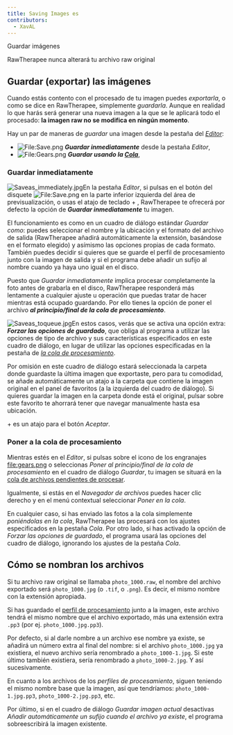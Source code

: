 ```yaml
---
title: Saving Images es
contributors:
  - XavAL
---
```


<div class="pagetitle">

Guardar imágenes

</div>
<div class="headline">

RawTherapee nunca alterará tu archivo raw original

</div>

## Guardar (exportar) las imágenes

Cuando estás contento con el procesado de tu imagen puedes *exportarla*,
o como se dice en RawTherapee, simplemente *guardarla*. Aunque en
realidad lo que harás será generar una nueva imagen a la que se le
aplicará todo el procesado: **la imagen raw no se modifica en ningún
momento**.

Hay un par de maneras de *guardar* una imagen desde la pestaña del
[*Editor*](the_image_editor_tab/es):

- ![<File:Save.png>](Save.png "File:Save.png") ***Guardar
  inmediatamente*** desde la pestaña *Editor*,
- ![<File:Gears.png>](Gears.png "File:Gears.png") ***Guardar usando la
  [Cola](queue/es)***,

### Guardar inmediatamente

![](Saveas_immediately.jpg "Saveas_immediately.jpg")En la pestaña
*Editor*, si pulsas en el botón del disquete
![<File:Save.png>](Save.png "File:Save.png") en la parte inferior
izquierda del área de previsualización, o usas el atajo de teclado  + ,
RawTherapee te ofrecerá por defecto la opción de ***Guardar
inmediatamente*** tu imagen.

El funcionamiento es como en un cuadro de diálogo estándar *Guardar
como*: puedes seleccionar el nombre y la ubicación y el formato del
archivo de salida (RawTherapee añadirá automáticamente la extensión,
basándose en el formato elegido) y asímismo las opciones propias de cada
formato. También puedes decidir si quieres que se guarde el perfil de
procesamiento junto con la imagen de salida y si el programa debe añadir
un sufijo al nombre cuando ya haya uno igual en el disco.

Puesto que *Guardar inmediatamente* implica procesar completamente la
foto antes de grabarla en el disco, RawTherapee responderá más
lentamente a cualquier ajuste u operación que puedas tratar de hacer
mientras está ocupado guardando. Por ello tienes la opción de poner el
archivo ***al principio/final de la cola de procesamiento***.

![](Saveas_toqueue.jpg "Saveas_toqueue.jpg")En estos casos, verás que se
activa una opción extra: ***Forzar las opciones de guardado***, que
obliga al programa a utilizar las opciones de tipo de archivo y sus
características especificados en este cuadro de diálogo, en lugar de
utilizar las opciones especificadas en la pestaña de [*la cola de
procesamiento*](Queue/es#Ajustes_de_la_cola.md).

Por omisión en este cuadro de diálogo estará seleccionada la carpeta
donde guardaste la última imagen que exportaste, pero para tu comodidad,
se añade automáticamente un atajo a la carpeta que contiene la imagen
original en el panel de favoritos (a la izquierda del cuadro de
diálogo). Si quieres guardar la imagen en la carpeta donde está el
original, pulsar sobre este favorito te ahorrará tener que navegar
manualmente hasta esa ubicación.

\+ es un atajo para el botón *Aceptar*.

### Poner a la cola de procesamiento

Mientras estés en el *Editor*, si pulsas sobre el icono de los
engranajes [<file:gears.png>](file:gears.png) o seleccionas
*Poner al principio/final de la cola de procesamiento* en el cuadro de
diálogo *Guardar*, tu imagen se situará en la [cola de archivos
pendientes de procesar](Queue/es.md).

Igualmente, si estás en el *Navegador de archivos* puedes hacer clic
derecho y en el menú contextual seleccionar *Poner en la cola*.

En cualquier caso, si has enviado las fotos a la cola simplemente
*poniéndolas en la cola*, RawTherapee las procesará con los ajustes
especificados en la pestaña *Cola*. Por otro lado, si has activado la
opción de *Forzar las opciones de guardado*, el programa usará las
opciones del cuadro de diálogo, ignorando los ajustes de la pestaña
*Cola*.

## Cómo se nombran los archivos

Si tu archivo raw original se llamaba `photo_1000.raw`, el nombre del
archivo exportado será `photo_1000.jpg` (o `.tif`, o `.png`). Es decir,
el mismo nombre con la extensión apropiada.

Si has guardado el [perfil de
procesamiento](Queue/es#Ajustes_de_la_cola.md) junto a la
imagen, este archivo tendrá el mismo nombre que el archivo exportado,
más una extensión extra `.pp3` (por ej. `photo_1000.jpg.pp3`).

Por defecto, si al darle nombre a un archivo ese nombre ya existe, se
añadirá un número extra al final del nombre: si el archivo
`photo_1000.jpg` ya existiera, el nuevo archivo sería renombrado a
`photo_1000-1.jpg`. Si este último también existiera, sería renombrado a
`photo_1000-2.jpg`. Y así sucesivamente.

En cuanto a los archivos de los *perfiles de procesamiento*, siguen
teniendo el mismo nombre base que la imagen, así que tendríamos:
`photo_1000-1.jpg.pp3`, `photo_1000-2.jpg.pp3`, etc.

Por último, si en el cuadro de diálogo *Guardar imagen actual*
desactivas *Añadir automáticamente un sufijo cuando el archivo ya
existe*, el programa sobreescribirá la imagen existente.
